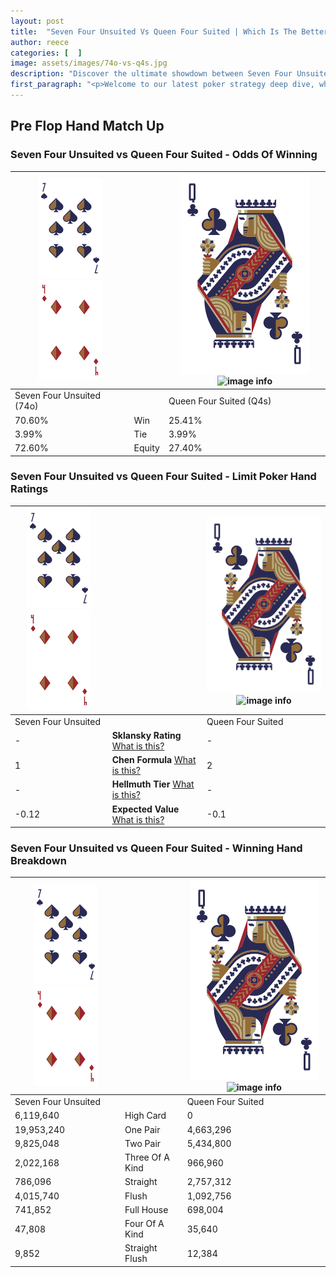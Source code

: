 ```yaml
---
layout: post
title:  "Seven Four Unsuited Vs Queen Four Suited | Which Is The Better Hand In Poker? A Complete Guide"
author: reece
categories: [  ]
image: assets/images/74o-vs-q4s.jpg
description: "Discover the ultimate showdown between Seven Four Unsuited and Queen Four Suited in poker! Uncover the odds, strategies, and scenarios where one hand triumphs over the other. Get ready to up your poker game with this thrilling analysis."
first_paragraph: "<p>Welcome to our latest poker strategy deep dive, where we're pitting two distinct hands against each other in a high-stakes showdown: Seven Four Unsuited vs Queen Four Suited.</p><p>In the dynamic world of poker, every decision counts, and knowing which hand holds the upper hand is key to your success at the table.</p><p>In this article, we'll dissect these two hands, explore the scenarios where one dominates the other, and equip you with the knowledge to make strategic choices that can tip the odds in your favor.</p><p>Get ready to unravel the intriguing dynamics of these poker hands and elevate your game to new heights.</p>"
---
```




[comment]: # (sp0)

## Pre Flop Hand Match Up

<div class="table hand-ratings" markdown="1"> 



### Seven Four Unsuited vs Queen Four Suited - Odds Of Winning


    
| ![image info](assets/images/hand1/7.png) ![image info](assets/images/hand1/4o.png) |  | ![image info](assets/images/hand2/Q.png) ![image info](assets/images/hand2/4s.png) |
| -------- | -------- | -------- |
| Seven Four Unsuited (74o) |  | Queen Four Suited (Q4s) |
| 70.60% | Win | 25.41% |
| 3.99% | Tie | 3.99% |
| 72.60% | Equity | 27.40% |




[comment]: # (sp1)



### Seven Four Unsuited vs Queen Four Suited - Limit Poker Hand Ratings


    
| ![image info](assets/images/hand1/7.png) ![image info](assets/images/hand1/4o.png) |  | ![image info](assets/images/hand2/Q.png) ![image info](assets/images/hand2/4s.png) |
| -------- | -------- | -------- |
| Seven Four Unsuited |  | Queen Four Suited |
| - | **Sklansky Rating** [What is this?](/sklansky-rating-explained) | - |
| 1 | **Chen Formula** [What is this?](/chen-formula-explained) | 2 |
| - | **Hellmuth Tier** [What is this?](/Hellmuth-tier-explained) | - |
| -0.12 | **Expected Value** [What is this?](/expected-value-explained) | -0.1 |




[comment]: # (sp2)



### Seven Four Unsuited vs Queen Four Suited - Winning Hand Breakdown


    
| ![image info](assets/images/hand1/7.png) ![image info](assets/images/hand1/4o.png) |  | ![image info](assets/images/hand2/Q.png) ![image info](assets/images/hand2/4s.png) |
| -------- | -------- | -------- |
| Seven Four Unsuited |  | Queen Four Suited |
| 6,119,640 | High Card | 0 |
| 19,953,240 | One Pair | 4,663,296 |
| 9,825,048 | Two Pair | 5,434,800 |
| 2,022,168 | Three Of A Kind | 966,960 |
| 786,096 | Straight | 2,757,312 |
| 4,015,740 | Flush | 1,092,756 |
| 741,852 | Full House | 698,004 |
| 47,808 | Four Of A Kind | 35,640 |
| 9,852 | Straight Flush | 12,384 |




[comment]: # (sp3)



</div>

[comment]: # (sp4)



[comment]: # (sp5)

